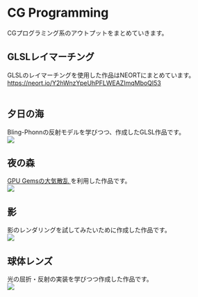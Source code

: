 # CG Programming
CGプログラミング系のアウトプットをまとめていきます。

## GLSLレイマーチング
GLSLのレイマーチングを使用した作品はNEORTにまとめています。<br>
https://neort.io/Y2hWnzYpeUhPFLWEAZImqMboQI53 <br>
<br>

## 夕日の海
Bling-Phonnの反射モデルを学びつつ、作成したGLSL作品です。<br>
<img src = "../gif/raymarch/04_sunset.gif">

## 夜の森
<a href = "https://developer.nvidia.com/gpugems/gpugems2/part-ii-shading-lighting-and-shadows/chapter-16-accurate-atmospheric-scattering"> 
GPU Gemsの大気散乱
</a>を利用した作品です。<br>
<img src = "../gif/raymarch/02_bamboo.gif">
<br>

## 影
影のレンダリングを試してみたいために作成した作品です。<br>
<img src = "../gif/raymarch/01_shadow.gif">

## 球体レンズ
光の屈折・反射の実装を学びつつ作成した作品です。<br>
<img src = "../gif/raymarch/03_lens_chromatic_abberation.gif">

